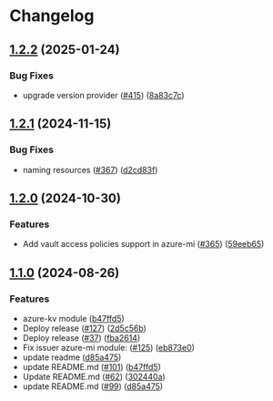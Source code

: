 # Changelog

## [1.2.2](https://github.com/prefapp/tfm/compare/azure-mi-v1.2.1...azure-mi-v1.2.2) (2025-01-24)


### Bug Fixes

* upgrade version provider ([#415](https://github.com/prefapp/tfm/issues/415)) ([8a83c7c](https://github.com/prefapp/tfm/commit/8a83c7c56e9caef5d3a318b0995d61286e82dd80))

## [1.2.1](https://github.com/prefapp/tfm/compare/azure-mi-v1.2.0...azure-mi-v1.2.1) (2024-11-15)


### Bug Fixes

* naming resources ([#367](https://github.com/prefapp/tfm/issues/367)) ([d2cd83f](https://github.com/prefapp/tfm/commit/d2cd83f7ab229dc566deaa7d9471194b643585ad))

## [1.2.0](https://github.com/prefapp/tfm/compare/azure-mi-v1.1.0...azure-mi-v1.2.0) (2024-10-30)


### Features

* Add vault access policies support in azure-mi ([#365](https://github.com/prefapp/tfm/issues/365)) ([59eeb65](https://github.com/prefapp/tfm/commit/59eeb65ed47d890f5cb023de9b7ac8a456b489ba))

## [1.1.0](https://github.com/prefapp/tfm/compare/azure-mi-v1.0.0...azure-mi-v1.1.0) (2024-08-26)


### Features

* azure-kv module ([b47ffd5](https://github.com/prefapp/tfm/commit/b47ffd51f59e5f5b15365440fe776f0b8a7e4402))
* Deploy release ([#127](https://github.com/prefapp/tfm/issues/127)) ([2d5c56b](https://github.com/prefapp/tfm/commit/2d5c56bcd9f1443136a9a4c34e19a3874dcf7ea5))
* Deploy release ([#37](https://github.com/prefapp/tfm/issues/37)) ([fba2614](https://github.com/prefapp/tfm/commit/fba2614fb284cf9d960be53c7c123ceaf08cecfa))
* Fix issuer azure-mi module: ([#125](https://github.com/prefapp/tfm/issues/125)) ([eb873e0](https://github.com/prefapp/tfm/commit/eb873e0a6a5f22427ed5c10e1db97660c61341b3))
* update readme ([d85a475](https://github.com/prefapp/tfm/commit/d85a475ec579e4eefe9c16c2530597768b0e2bed))
* update README.md ([#101](https://github.com/prefapp/tfm/issues/101)) ([b47ffd5](https://github.com/prefapp/tfm/commit/b47ffd51f59e5f5b15365440fe776f0b8a7e4402))
* Update README.md ([#62](https://github.com/prefapp/tfm/issues/62)) ([302440a](https://github.com/prefapp/tfm/commit/302440a79ea0e4883b6583e3540deac7bac6c307))
* update README.md ([#99](https://github.com/prefapp/tfm/issues/99)) ([d85a475](https://github.com/prefapp/tfm/commit/d85a475ec579e4eefe9c16c2530597768b0e2bed))
